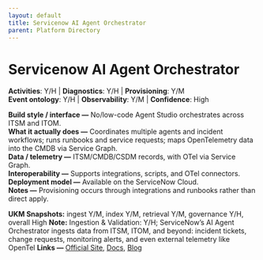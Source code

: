 ```yaml
---
layout: default
title: Servicenow AI Agent Orchestrator
parent: Platform Directory
---
```


# Servicenow AI Agent Orchestrator

**Activities**: Y/H | **Diagnostics**: Y/H | **Provisioning**: Y/M  <br>
**Event ontology**: Y/H | **Observability**: Y/M | **Confidence**: High

**Build style / interface —** No/low-code Agent Studio orchestrates across ITSM and ITOM.  
**What it actually does —** Coordinates multiple agents and incident workflows; runs runbooks and service requests; maps OpenTelemetry data into the CMDB via Service Graph.  
**Data / telemetry —** ITSM/CMDB/CSDM records, with OTel via Service Graph.  
**Interoperability —** Supports integrations, scripts, and OTel connectors.  
**Deployment model —** Available on the ServiceNow Cloud.  
**Notes —** Provisioning occurs through integrations and runbooks rather than direct apply.

**UKM Snapshots:**
ingest Y/M, index Y/M, retrieval Y/M, governance Y/H, overall High
**Note:** Ingestion & Validation: Y/H; ServiceNow’s AI Agent Orchestrator ingests data from ITSM, ITOM, and beyond: incident tickets, change requests, monitoring alerts, and even external telemetry like OpenTel
**Links —** [Official Site](https://www.servicenow.com/products/ai-agents.html), [Docs](https://www.servicenow.com/company/media/press-room/ai-agents-studio.html), [Blog](https://www.ciodive.com/news/ServiceNow-AI-agent-portfolio-enterprise-automation/738685/)